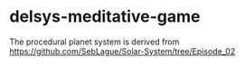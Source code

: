 # delsys-meditative-game

The procedural planet system is derived from https://github.com/SebLague/Solar-System/tree/Episode_02


